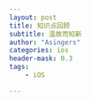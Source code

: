 ```yaml
---
layout: post
title: 知识点回顾
subtitle: 温故而知新
author: "Asingers"
categories: ios
header-mask: 0.3
tags: 
    - iOS

---
```


